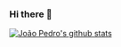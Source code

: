 ### Hi there 👋

<!--
**JpAudibert/JpAudibert** is a ✨ _special_ ✨ repository because its `README.md` (this file) appears on your GitHub profile.

- 🔭 I’m currently working on Tramontina DEV
- 🌱 I’m a Typescript boy
- 📫 How to reach me: ...
- ⚡ Fun fact: Mike Tyson is my brother
-->

[![João Pedro's github stats](https://github-readme-stats.vercel.app/api?username=JpAudibert)](https://github.com/anuraghazra/github-readme-stats)
